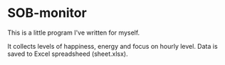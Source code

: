 # SOB-monitor

This is a little program I've written for myself.

It collects levels of happiness, energy and focus on hourly level. Data is saved to Excel spreadsheed (sheet.xlsx).
